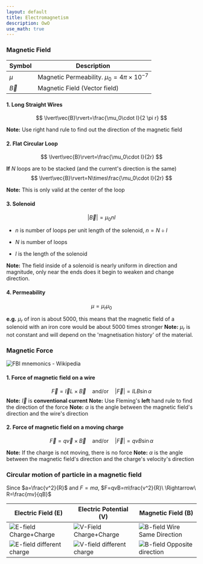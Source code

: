 ```yaml
---
layout: default
title: Electromagnetism
description: OwO
use_math: true
---
```


### Magnetic Field

| Symbol    | Description                                      |
| --------- | ------------------------------------------------ |
| $\mu$     | Magnetic Permeability. $\mu_0=4\pi\times10^{-7}$ |
| $\vec{B}$ | Magnetic Field (Vector field)                    |

#### 1. Long Straight Wires

$$
\lvert\vec{B}\rvert=\frac{\mu_0\cdot I}{2 \pi r}
$$

**Note:** Use right hand rule to find out the direction of the magnetic field

#### 2. Flat Circular Loop

$$
\lvert\vec{B}\rvert=\frac{\mu_0\cdot I}{2r}
$$

**If** $N$ loops are to be stacked (and the current's direction is the same)
$$
\lvert\vec{B}\rvert=N\times\frac{\mu_0\cdot I}{2r}
$$

**Note:** This is only valid at the center of the loop

#### 3. Solenoid

$$
\lvert\vec{B}\rvert=\mu_0 nI
$$

- $n$ is number of loops per unit length of the solenoid, $n=N\div l$

- $N$ is number of loops
- $l$ is the length of the solenoid

**Note:** The field inside of a solenoid is nearly uniform in direction and magnitude, only near the ends does it begin to weaken and change direction.

#### 4. Permeability

$$
\mu=\mu_r\mu_0
$$

**e.g.** $\mu_r$ of iron is about 5000, this means that the magnetic field of a solenoid with an iron core would be about 5000 times stronger
**Note:** $\mu_r$ is not constant and will depend on the 'magnetisation history' of the material.

### Magnetic Force

![FBI mnemonics - Wikipedia](https://upload.wikimedia.org/wikipedia/commons/thumb/9/9c/ManoLaplace.svg/220px-ManoLaplace.svg.png)

#### 1. Force of magnetic field on a wire

$$
\vec{F}=\vec{I}L\times\vec{B}\quad\text{and/or}\quad|\vec{F}|=ILB\sin{\alpha}
$$
**Note:** $\vec{I}$ is **conventional current**
**Note:** Use Fleming's **left** hand rule to find the direction of the force
**Note:** $\alpha$ is the angle between the magnetic field's direction and the wire's direction

#### 2. Force of magnetic field on a moving charge

$$
\vec{F}=q\vec{v}\times\vec{B}\quad\text{and/or}\quad|\vec{F}|=qvB\sin{\alpha}
$$

**Note:** If the charge is not moving, there is no force
**Note:** $\alpha$ is the angle between the magnetic field's direction and the charge's velocity's direction

### Circular motion of particle in a magnetic field

Since $a=\frac{v^2}{R}$ and $F=ma$, $F=qvB=m\frac{v^2}{R}\ \Rightarrow\ R=\frac{mv}{qB}$



| Electric Field (E) | Electric Potential (V) | Magnetic Field (B) |
|---|---|---|
| ![E-field Charge+Charge](https://www.expunctis.com/images/2018-06-10/E_1_1.png) | ![V-Field Charge+Charge](https://www.expunctis.com/images/2018-06-10/V_1_1.png) | ![B-field Wire Same Direction](https://www.expunctis.com/images/2018-06-10/B_1_1.png) |
| ![E-field different charge](https://www.expunctis.com/images/2018-06-10/E_-03_1.png) | ![V-field different charge](https://www.expunctis.com/images/2018-06-10/V_-03_1.png) | ![B-field Opposite direction](https://www.expunctis.com/images/2018-06-10/B_-03_1.png) |

<style type="text/css"> @media print { #write{ max-width: 100%; } @page { size: A4; margin-left: 0; margin-right: 0; } } </style>

